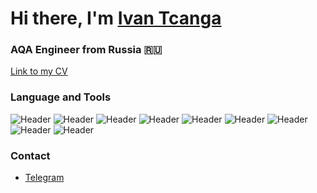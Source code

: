 <h1 align="left">Hi there, I'm <a href="https://spb.hh.ru/resume/9c70db4cff062824040039ed1f565a76584936" target="_blank">Ivan Tcanga</a></h1>
<h3 align="left">AQA Engineer from Russia 🇷🇺</h3>

[Link to my CV](https://spb.hh.ru/resume/9c70db4cff062824040039ed1f565a76584936)

### Language and Tools
![Header](https://img.shields.io/badge/Swagger-090909?style=for-the-badge&logo=swagger&logoColor=7ede2b)
![Header](https://img.shields.io/badge/MySQL-090909?style=for-the-badge&logo=mysql&logoColor=00618a)
![Header](https://img.shields.io/badge/Git-090909?style=for-the-badge&logo=git)
![Header](https://img.shields.io/badge/GitLab-090909?style=for-the-badge&logo=gitlab)
![Header](https://img.shields.io/badge/Python-090909?style=for-the-badge&logo=python)
![Header](https://img.shields.io/badge/Pytest-090909?style=for-the-badge&logo=pytest)
![Header](https://img.shields.io/badge/Selenium-090909?style=for-the-badge&logo=selenium)
![Header](https://img.shields.io/badge/Allure-090909?style=for-the-badge&logo=&logoColor=e1e1e1)
![Header](https://img.shields.io/badge/Linux-090909?style=for-the-badge&logo=linux)

### Contact 
- [Telegram](https://t.me/itcanga/)
